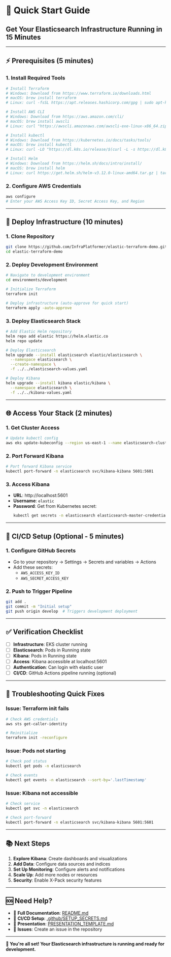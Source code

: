 # 🚀 **Quick Start Guide**
## **Get Your Elasticsearch Infrastructure Running in 15 Minutes**

---

## ⚡ **Prerequisites (5 minutes)**

### **1. Install Required Tools**
```bash
# Install Terraform
# Windows: Download from https://www.terraform.io/downloads.html
# macOS: brew install terraform
# Linux: curl -fsSL https://apt.releases.hashicorp.com/gpg | sudo apt-key add -

# Install AWS CLI
# Windows: Download from https://aws.amazon.com/cli/
# macOS: brew install awscli
# Linux: curl "https://awscli.amazonaws.com/awscli-exe-linux-x86_64.zip" -o "awscliv2.zip"

# Install kubectl
# Windows: Download from https://kubernetes.io/docs/tasks/tools/
# macOS: brew install kubectl
# Linux: curl -LO "https://dl.k8s.io/release/$(curl -L -s https://dl.k8s.io/release/stable.txt)/bin/linux/amd64/kubectl"

# Install Helm
# Windows: Download from https://helm.sh/docs/intro/install/
# macOS: brew install helm
# Linux: curl https://get.helm.sh/helm-v3.12.0-linux-amd64.tar.gz | tar xz
```

### **2. Configure AWS Credentials**
```bash
aws configure
# Enter your AWS Access Key ID, Secret Access Key, and Region
```

---

## 🚀 **Deploy Infrastructure (10 minutes)**

### **1. Clone Repository**
```bash
git clone https://github.com/InfraPlatformer/elastic-terraform-demo.git
cd elastic-terraform-demo
```

### **2. Deploy Development Environment**
```bash
# Navigate to development environment
cd environments/development

# Initialize Terraform
terraform init

# Deploy infrastructure (auto-approve for quick start)
terraform apply -auto-approve
```

### **3. Deploy Elasticsearch Stack**
```bash
# Add Elastic Helm repository
helm repo add elastic https://helm.elastic.co
helm repo update

# Deploy Elasticsearch
helm upgrade --install elasticsearch elastic/elasticsearch \
  --namespace elasticsearch \
  --create-namespace \
  -f ../../elasticsearch-values.yaml

# Deploy Kibana
helm upgrade --install kibana elastic/kibana \
  --namespace elasticsearch \
  -f ../../kibana-values.yaml
```

---

## 🌐 **Access Your Stack (2 minutes)**

### **1. Get Cluster Access**
```bash
# Update kubectl config
aws eks update-kubeconfig --region us-east-1 --name elasticsearch-cluster-dev
```

### **2. Port Forward Kibana**
```bash
# Port forward Kibana service
kubectl port-forward -n elasticsearch svc/kibana-kibana 5601:5601
```

### **3. Access Kibana**
- **URL**: http://localhost:5601
- **Username**: `elastic`
- **Password**: Get from Kubernetes secret:
  ```bash
  kubectl get secrets -n elasticsearch elasticsearch-master-credentials -o jsonpath='{.data.elastic}' | base64 -d
  ```

---

## 🔧 **CI/CD Setup (Optional - 5 minutes)**

### **1. Configure GitHub Secrets**
- Go to your repository → Settings → Secrets and variables → Actions
- Add these secrets:
  - `AWS_ACCESS_KEY_ID`
  - `AWS_SECRET_ACCESS_KEY`

### **2. Push to Trigger Pipeline**
```bash
git add .
git commit -m "Initial setup"
git push origin develop  # Triggers development deployment
```

---

## ✅ **Verification Checklist**

- [ ] **Infrastructure**: EKS cluster running
- [ ] **Elasticsearch**: Pods in Running state
- [ ] **Kibana**: Pods in Running state
- [ ] **Access**: Kibana accessible at localhost:5601
- [ ] **Authentication**: Can login with elastic user
- [ ] **CI/CD**: GitHub Actions pipeline running (optional)

---

## 🚨 **Troubleshooting Quick Fixes**

### **Issue: Terraform init fails**
```bash
# Check AWS credentials
aws sts get-caller-identity

# Reinitialize
terraform init -reconfigure
```

### **Issue: Pods not starting**
```bash
# Check pod status
kubectl get pods -n elasticsearch

# Check events
kubectl get events -n elasticsearch --sort-by='.lastTimestamp'
```

### **Issue: Kibana not accessible**
```bash
# Check service
kubectl get svc -n elasticsearch

# Check port-forward
kubectl port-forward -n elasticsearch svc/kibana-kibana 5601:5601
```

---

## 📚 **Next Steps**

1. **Explore Kibana**: Create dashboards and visualizations
2. **Add Data**: Configure data sources and indices
3. **Set Up Monitoring**: Configure alerts and notifications
4. **Scale Up**: Add more nodes or resources
5. **Security**: Enable X-Pack security features

---

## 🆘 **Need Help?**

- 📖 **Full Documentation**: [README.md](README.md)
- 🔐 **CI/CD Setup**: [.github/SETUP_SECRETS.md](.github/SETUP_SECRETS.md)
- 🎯 **Presentation**: [PRESENTATION_TEMPLATE.md](PRESENTATION_TEMPLATE.md)
- 🐛 **Issues**: Create an issue in the repository

---

**🎉 You're all set! Your Elasticsearch infrastructure is running and ready for development.**
